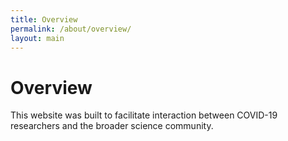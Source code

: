 ```yaml
---
title: Overview
permalink: /about/overview/
layout: main
---
```


# Overview

This website was built to facilitate interaction between COVID-19 researchers
and the broader science community.
